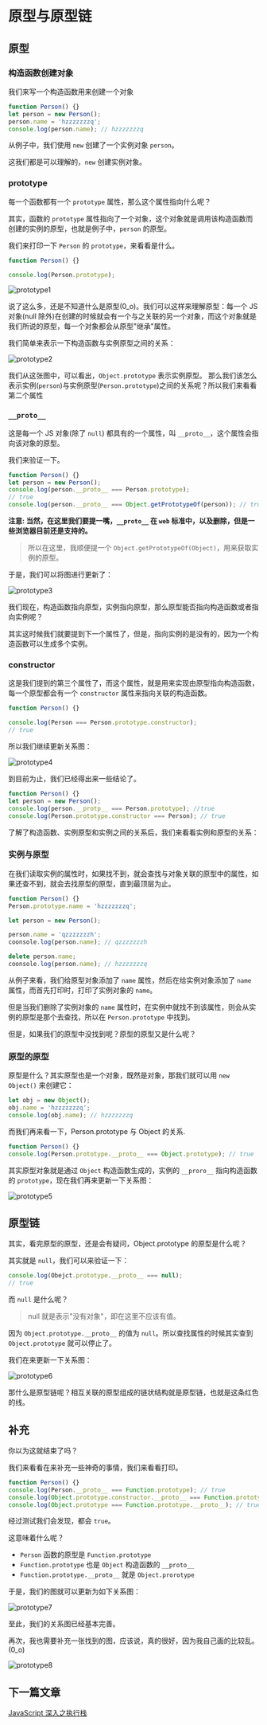 # 原型与原型链

## 原型

### 构造函数创建对象

我们来写一个构造函数用来创建一个对象

```javascript
function Person() {}
let person = new Person();
person.name = 'hzzzzzzzq';
console.log(person.name); // hzzzzzzzq
```

从例子中，我们使用 `new` 创建了一个实例对象 `person`。

这我们都是可以理解的，`new` 创建实例对象。

### prototype

每一个函数都有一个 `prototype` 属性，那么这个属性指向什么呢？

其实，函数的 `prototype` 属性指向了一个对象，这个对象就是调用该构造函数而创建的实例的原型，也就是例子中，`person` 的原型。

我们来打印一下 `Person` 的 `prototype`，来看看是什么。

```javascript
function Person() {}

console.log(Person.prototype);
```

![prototype1](https://raw.githubusercontent.com/hzzzzzzzq/Blog/main/asseats/images/js/prototype1.png)

说了这么多，还是不知道什么是原型(0_o)。我们可以这样来理解原型：每一个 JS 对象(null 除外)在创建的时候就会有一个与之关联的另一个对象，而这个对象就是我们所说的原型，每一个对象都会从原型"继承"属性。

我们简单来表示一下构造函数与实例原型之间的关系：

![prototype2](https://raw.githubusercontent.com/hzzzzzzzq/Blog/main/asseats/images/js/prototype2.png)

我们从这张图中，可以看出，`Object.prototype` 表示实例原型。
那么我们该怎么表示实例(`person`)与实例原型(`Person.prototype`)之间的关系呢？所以我们来看看第二个属性

### `__proto__`

这是每一个 JS 对象(除了 `null`) 都具有的一个属性，叫 `__proto__`，这个属性会指向该对象的原型。

我们来验证一下。

```javascript
function Person() {}
let person = new Person();
console.log(person.__proto__ === Person.prototype);
// true
console.log(person.__proto__ === Object.getPrototypeOf(person)); // true
```

**注意: 当然，在这里我们要提一嘴，`__proto__` 在 `web` 标准中，以及删除，但是一些浏览器目前还是支持的。**

> 所以在这里，我顺便提一个 `Object.getPrototypeOf(Object)`，用来获取实例的原型。

于是，我们可以将图进行更新了：

![prototype3](https://raw.githubusercontent.com/hzzzzzzzq/Blog/main/asseats/images/js/prototype3.png)

我们现在，构造函数指向原型，实例指向原型，那么原型能否指向构造函数或者指向实例呢？

其实这时候我们就要提到下一个属性了，但是，指向实例的是没有的，因为一个构造函数可以生成多个实例。

### constructor

这是我们提到的第三个属性了，而这个属性，就是用来实现由原型指向构造函数，每一个原型都会有一个 `constructor` 属性来指向关联的构造函数。

```javascript
function Person() {}

console.log(Person === Person.prototype.constructor);
// true
```

所以我们继续更新关系图：

![prototype4](https://raw.githubusercontent.com/hzzzzzzzq/Blog/main/asseats/images/js/prototype4.png)

到目前为止，我们已经得出来一些结论了。

```javascript
function Person() {}
let person = new Person();
console.log(person.__protp__ === Person.prototype); //true
console.log(Person.prototype.constructor === Person); // true
```

了解了构造函数、实例原型和实例之间的关系后，我们来看看实例和原型的关系：

### 实例与原型

在我们读取实例的属性时，如果找不到，就会查找与对象关联的原型中的属性，如果还查不到，就会去找原型的原型，直到最顶层为止。

```javascript
function Person() {}
Person.prototype.name = 'hzzzzzzzq';

let person = new Person();

person.name = 'qzzzzzzzh';
coonsole.log(person.name); // qzzzzzzzh

delete person.name;
coonsole.log(person.name); // hzzzzzzzq
```

从例子来看，我们给原型对象添加了 `name` 属性，然后在给实例对象添加了 `name` 属性，而首先打印时，打印了实例对象的 `name`。

但是当我们删除了实例对象的 `name` 属性时，在实例中就找不到该属性，则会从实例的原型是那个去查找，所以在 `Person.prototype` 中找到。

但是，如果我们的原型中没找到呢？原型的原型又是什么呢？

### 原型的原型

原型是什么？其实原型也是一个对象，既然是对象，那我们就可以用 `new Object()` 来创建它：

```javascript
let obj = new Object();
obj.name = 'hzzzzzzzq';
console.log(obj.name); // hzzzzzzzq
```

而我们再来看一下，Person.prototype 与 Object 的关系.

```javascript
function Person() {}
console.log(Person.prototype.__proto__ === Object.prototype); // true
```

其实原型对象就是通过 `Object` 构造函数生成的，实例的 `__proro__` 指向构造函数的 `prototype`，现在我们再来更新一下关系图：

![prototype5](https://raw.githubusercontent.com/hzzzzzzzq/Blog/main/asseats/images/js/prototype5.png)

## 原型链

其实，看完原型的原型，还是会有疑问，Object.prototype 的原型是什么呢？

其实就是 `null`，我们可以来验证一下：

```javascript
console.log(Obejct.prototype.__proto__ === null);
// true
```

而 `null` 是什么呢？

> null 就是表示"没有对象"，即在这里不应该有值。

因为 `Object.prototype.__proto__` 的值为 `null`。所以查找属性的时候其实查到 `Object.prototype` 就可以停止了。

我们在来更新一下关系图：

![prototype6](https://raw.githubusercontent.com/hzzzzzzzq/Blog/main/asseats/images/js/prototype6.png)

那什么是原型链呢？相互关联的原型组成的链状结构就是原型链，也就是这条红色的线。

## 补充

你以为这就结束了吗？

我们来看看在来补充一些神奇的事情，我们来看看打印。

```javascript
function Person() {}
console.log(Person.__proto__ === Function.prototype); // true
console.log(Object.prototype.constructor.__proto__ === Function.prototype); //true
console.log(Object.prototype === Function.prototype.__proto__); // true
```

经过测试我们会发现，都会 `true`。

这意味着什么呢？

- `Person` 函数的原型是 `Function.prototype`
- `Function.prototype` 也是 `Object` 构造函数的 `__proto__`
- `Function.prototype.__proto__` 就是 `Object.prorotype`

于是，我们的图就可以更新为如下关系图：

![prototype7](https://raw.githubusercontent.com/hzzzzzzzq/Blog/main/asseats/images/js/prototype7.png)

至此，我们的关系图已经基本完善。

再次，我也需要补充一张找到的图，应该说，真的很好，因为我自己画的比较乱。(0_o)

![prototype8](https://raw.githubusercontent.com/hzzzzzzzq/Blog/main/asseats/images/jsprototype8.png)

## 下一篇文章

[JavaScript 深入之执行栈]()
